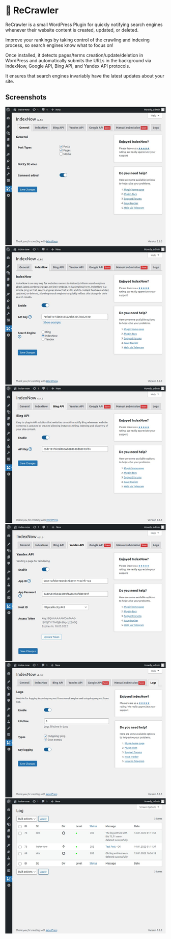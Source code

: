 # 🤖  ReCrawler

ReCrawler is a small WordPress Plugin for quickly notifying search engines whenever their website content is created, updated, or deleted.

Improve your rankings by taking control of the crawling and indexing process, so search engines know what to focus on!

Once installed, it detects pages/terms creation/update/deletion in WordPress and automatically submits the URLs in the background via IndexNow, Google API, Bing API, and Yandex API protocols.

It ensures that search engines invariably have the latest updates about your site.

## Screenshots

![](./.wordpress-org/screenshot-1.jpg)
![](./.wordpress-org/screenshot-2.jpg)
![](./.wordpress-org/screenshot-3.jpg)
![](./.wordpress-org/screenshot-4.jpg)
![](./.wordpress-org/screenshot-5.jpg)
![](./.wordpress-org/screenshot-6.jpg)
